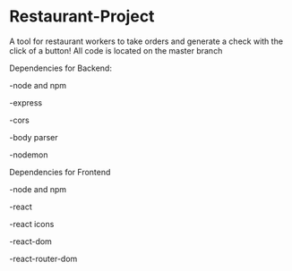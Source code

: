 # Restaurant-Project
A tool for restaurant workers to take orders and generate a check with the click of a button! 
All code is located on the master branch


Dependencies for Backend:

-node and npm

-express

-cors

-body parser

-nodemon

Dependencies for Frontend

-node and npm

-react

-react icons

-react-dom

-react-router-dom







